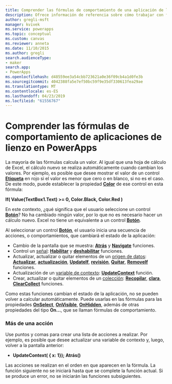 ```yaml
---
title: Comprender las fórmulas de comportamiento de una aplicación de lienzo | Microsoft Docs
description: Ofrece información de referencia sobre cómo trabajar con fórmulas de comportamiento, que cambian el estado de una aplicación de lienzo en PowerApps.
author: gregli-msft
manager: kvivek
ms.service: powerapps
ms.topic: conceptual
ms.custom: canvas
ms.reviewer: anneta
ms.date: 11/10/2015
ms.author: gregli
search.audienceType:
- maker
search.app:
- PowerApps
ms.openlocfilehash: d48559ee3a54cbb723621a0e36f09cb4a1d0fe3b
ms.sourcegitcommit: 4042388fa5e7ef50bc59f9e35df330613fea29ae
ms.translationtype: MT
ms.contentlocale: es-ES
ms.lasthandoff: 04/23/2019
ms.locfileid: "61556767"
---
```

# <a name="understand-behavior-formulas-for-canvas-apps-in-powerapps"></a>Comprender las fórmulas de comportamiento de aplicaciones de lienzo en PowerApps

La mayoría de las fórmulas calcula un valor.  Al igual que una hoja de cálculo de Excel, el cálculo nuevo se realiza automáticamente cuando cambian los valores.  Por ejemplo, es posible que desee mostrar el valor de un control **[Etiqueta](controls/control-text-box.md)** en rojo si el valor es menor que cero o en blanco, si no es el caso. De este modo, puede establecer la propiedad **[Color](controls/properties-color-border.md)** de ese control en esta fórmula:

**If( Value(TextBox1.Text) >= 0, Color.Black, Color.Red )**

En este contexto, ¿qué significa que el usuario seleccione un control **[Botón](controls/control-button.md)**?  No ha cambiado ningún valor, por lo que no es necesario hacer un cálculo nuevo. Excel no tiene un equivalente a un control **[Botón](controls/control-button.md)**.  

Al seleccionar un control **[Botón](controls/control-button.md)**, el usuario inicia una secuencia de acciones, o comportamientos, que cambiará el estado de la aplicación:

* Cambio de la pantalla que se muestra: **[Atrás](functions/function-navigate.md)**  y **[Navigate](functions/function-navigate.md)** funciones.
* Control un [señal](functions/signals.md): **[Habilitar](functions/function-enable-disable.md)**  y **[deshabilitar](functions/function-enable-disable.md)** funciones.
* Actualizar, actualizar o quitar elementos de un [origen de datos](working-with-data-sources.md): **[Actualizar](functions/function-refresh.md)**,  **[actualización](functions/function-update-updateif.md)**,  **[UpdateIf](functions/function-update-updateif.md)**, **[revisión](functions/function-patch.md)**,  **[Quitar](functions/function-remove-removeif.md)**, **[RemoveIf](functions/function-remove-removeif.md)** funciones.
* Actualización de un [variable de contexto](working-with-variables.md#use-a-context-variable):  **[UpdateContext](functions/function-updatecontext.md)**  función.
* Crear, actualizar o quitar elementos de un [colección](working-with-data-sources.md#collections):  **[Recopilar](functions/function-clear-collect-clearcollect.md)**,  **[clara](functions/function-clear-collect-clearcollect.md)**, **[ClearCollect](functions/function-clear-collect-clearcollect.md)** funciones.

Como estas funciones cambian el estado de la aplicación, no se pueden volver a calcular automáticamente. Puede usarlas en las fórmulas para las propiedades **[OnSelect](controls/properties-core.md)**, **[OnVisible](controls/control-screen.md)**, **[OnHidden](controls/control-screen.md)**, además de otras propiedades del tipo **On...**, que se llaman fórmulas de comportamiento.

### <a name="more-than-one-action"></a>Más de una acción
Use puntos y comas para crear una lista de acciones a realizar. Por ejemplo, es posible que desee actualizar una variable de contexto y, luego, volver a la pantalla anterior:

* **UpdateContext( { x: 1}); Atrás()**

Las acciones se realizan en el orden en que aparecen en la fórmula.  La función siguiente no se iniciará hasta que se complete la función actual. Si se produce un error, no se iniciarán las funciones subsiguientes.

